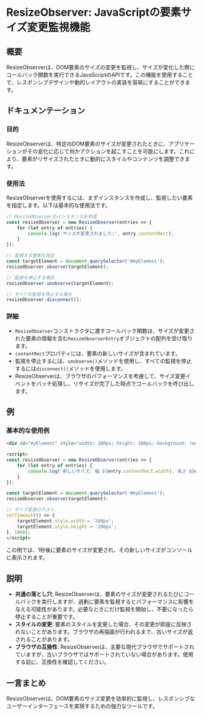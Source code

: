 <!--
Meta Description: # ResizeObserver: JavaScriptの要素サイズ変更監視機能 ## 概要 ResizeObserverは、DOM要素のサイズの変更を監視し、サイズが変化した際にコールバック関数を実行できるJavaScriptのAPIです。この機能を使用することで、レスポンシブデザインや動的レイア...
Meta Keywords: resizeobserver, targetelement, resizeobserverは, entry, const
-->

# ResizeObserver: JavaScriptの要素サイズ変更監視機能

## 概要
ResizeObserverは、DOM要素のサイズの変更を監視し、サイズが変化した際にコールバック関数を実行できるJavaScriptのAPIです。この機能を使用することで、レスポンシブデザインや動的レイアウトの実装を容易にすることができます。

## ドキュメンテーション

### 目的
ResizeObserverは、特定のDOM要素のサイズが変更されたときに、アプリケーションがその変化に応じて何かアクションを起こすことを可能にします。これにより、要素がリサイズされたときに動的にスタイルやコンテンツを調整できます。

### 使用法
ResizeObserverを使用するには、まずインスタンスを作成し、監視したい要素を指定します。以下は基本的な使用法です。

```javascript
// ResizeObserverのインスタンスを作成
const resizeObserver = new ResizeObserver(entries => {
    for (let entry of entries) {
        console.log('サイズが変更されました:', entry.contentRect);
    }
});

// 監視する要素を指定
const targetElement = document.querySelector('#myElement');
resizeObserver.observe(targetElement);

// 監視を停止する場合
resizeObserver.unobserve(targetElement);

// すべての監視を停止する場合
resizeObserver.disconnect();
```

### 詳細
- `ResizeObserver`コンストラクタに渡すコールバック関数は、サイズが変更された要素の情報を含む`ResizeObserverEntry`オブジェクトの配列を受け取ります。
- `contentRect`プロパティには、要素の新しいサイズが含まれています。
- 監視を停止するには、`unobserve()`メソッドを使用し、すべての監視を停止するには`disconnect()`メソッドを使用します。
- ResizeObserverは、ブラウザのパフォーマンスを考慮して、サイズ変更イベントをバッチ処理し、リサイズが完了した時点でコールバックを呼び出します。

## 例

### 基本的な使用例

```html
<div id="myElement" style="width: 100px; height: 100px; background: red;"></div>

<script>
const resizeObserver = new ResizeObserver(entries => {
    for (let entry of entries) {
        console.log(`新しいサイズ: 幅 ${entry.contentRect.width}, 高さ ${entry.contentRect.height}`);
    }
});

const targetElement = document.querySelector('#myElement');
resizeObserver.observe(targetElement);

// サイズ変更のテスト
setTimeout(() => {
    targetElement.style.width = '200px';
    targetElement.style.height = '200px';
}, 1000);
</script>
```

この例では、1秒後に要素のサイズが変更され、その新しいサイズがコンソールに表示されます。

## 説明
- **共通の落とし穴**: ResizeObserverは、要素のサイズが変更されるたびにコールバックを実行しますが、過剰に要素を監視するとパフォーマンスに影響を与える可能性があります。必要なときにだけ監視を開始し、不要になったら停止することが重要です。
- **スタイルの変更**: 要素のスタイルを変更した場合、その変更が即座に反映されないことがあります。ブラウザの再描画が行われるまで、古いサイズが返されることがあります。
- **ブラウザの互換性**: ResizeObserverは、主要な現代ブラウザでサポートされていますが、古いブラウザではサポートされていない場合があります。使用する前に、互換性を確認してください。

## 一言まとめ
ResizeObserverは、DOM要素のサイズ変更を効率的に監視し、レスポンシブなユーザーインターフェースを実現するための強力なツールです。